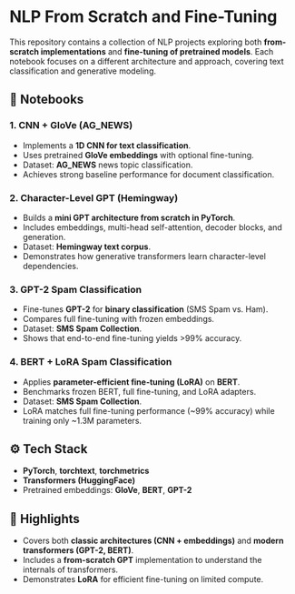 # NLP From Scratch and Fine-Tuning

This repository contains a collection of NLP projects exploring both **from-scratch implementations** and **fine-tuning of pretrained models**. Each notebook focuses on a different architecture and approach, covering text classification and generative modeling.

## 📂 Notebooks

### 1. CNN + GloVe (AG_NEWS)
- Implements a **1D CNN for text classification**.  
- Uses pretrained **GloVe embeddings** with optional fine-tuning.  
- Dataset: **AG_NEWS** news topic classification.  
- Achieves strong baseline performance for document classification.  

### 2. Character-Level GPT (Hemingway)
- Builds a **mini GPT architecture from scratch in PyTorch**.  
- Includes embeddings, multi-head self-attention, decoder blocks, and generation.  
- Dataset: **Hemingway text corpus**.  
- Demonstrates how generative transformers learn character-level dependencies.  

### 3. GPT-2 Spam Classification
- Fine-tunes **GPT-2** for **binary classification** (SMS Spam vs. Ham).  
- Compares full fine-tuning with frozen embeddings.  
- Dataset: **SMS Spam Collection**.  
- Shows that end-to-end fine-tuning yields >99% accuracy.  

### 4. BERT + LoRA Spam Classification
- Applies **parameter-efficient fine-tuning (LoRA)** on **BERT**.  
- Benchmarks frozen BERT, full fine-tuning, and LoRA adapters.  
- Dataset: **SMS Spam Collection**.  
- LoRA matches full fine-tuning performance (~99% accuracy) while training only ~1.3M parameters.  

## ⚙️ Tech Stack
- **PyTorch**, **torchtext**, **torchmetrics**  
- **Transformers (HuggingFace)**  
- Pretrained embeddings: **GloVe**, **BERT**, **GPT-2**  

## 🚀 Highlights
- Covers both **classic architectures (CNN + embeddings)** and **modern transformers (GPT-2, BERT)**.  
- Includes a **from-scratch GPT** implementation to understand the internals of transformers.  
- Demonstrates **LoRA** for efficient fine-tuning on limited compute.  
